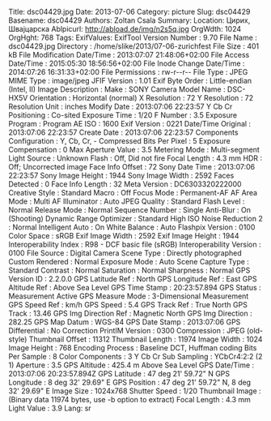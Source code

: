 Title: dsc04429.jpg
Date: 2013-07-06
Category: picture
Slug: dsc04429
Basename: dsc04429
Authors: Zoltan Csala
Summary:
Location: Цирих, Швајцарска
Ablpicurl: http://abload.de/img/n2s5q.jpg
OrgWdth: 1024
OrgHght: 768
Tags:
ExifValues: ExifTool Version Number : 9.70
            File Name : dsc04429.jpg
            Directory : /home/slike/2013/07-06-zurichfest
            File Size : 401 kB
            File Modification Date/Time : 2013:07:07 21:48:06+02:00
            File Access Date/Time : 2015:05:30 18:56:56+02:00
            File Inode Change Date/Time : 2014:07:26 16:31:33+02:00
            File Permissions : rw-r--r--
            File Type : JPEG
            MIME Type : image/jpeg
            JFIF Version : 1.01
            Exif Byte Order : Little-endian (Intel, II)
            Image Description :
            Make : SONY
            Camera Model Name : DSC-HX5V
            Orientation : Horizontal (normal)
            X Resolution : 72
            Y Resolution : 72
            Resolution Unit : inches
            Modify Date : 2013:07:06 22:23:57
            Y Cb Cr Positioning : Co-sited
            Exposure Time : 1/20
            F Number : 3.5
            Exposure Program : Program AE
            ISO : 1600
            Exif Version : 0221
            Date/Time Original : 2013:07:06 22:23:57
            Create Date : 2013:07:06 22:23:57
            Components Configuration : Y, Cb, Cr, -
            Compressed Bits Per Pixel : 5
            Exposure Compensation : 0
            Max Aperture Value : 3.5
            Metering Mode : Multi-segment
            Light Source : Unknown
            Flash : Off, Did not fire
            Focal Length : 4.3 mm
            HDR : Off; Uncorrected image
            Face Info Offset : 72
            Sony Date Time : 2013:07:06 22:23:57
            Sony Image Height : 1944
            Sony Image Width : 2592
            Faces Detected : 0
            Face Info Length : 32
            Meta Version : DC6303320222000
            Creative Style : Standard
            Macro : Off
            Focus Mode : Permanent-AF
            AF Area Mode : Multi
            AF Illuminator : Auto
            JPEG Quality : Standard
            Flash Level : Normal
            Release Mode : Normal
            Sequence Number : Single
            Anti-Blur : On (Shooting)
            Dynamic Range Optimizer : Standard
            High ISO Noise Reduction 2 : Normal
            Intelligent Auto : On
            White Balance : Auto
            Flashpix Version : 0100
            Color Space : sRGB
            Exif Image Width : 2592
            Exif Image Height : 1944
            Interoperability Index : R98 - DCF basic file (sRGB)
            Interoperability Version : 0100
            File Source : Digital Camera
            Scene Type : Directly photographed
            Custom Rendered : Normal
            Exposure Mode : Auto
            Scene Capture Type : Standard
            Contrast : Normal
            Saturation : Normal
            Sharpness : Normal
            GPS Version ID : 2.2.0.0
            GPS Latitude Ref : North
            GPS Longitude Ref : East
            GPS Altitude Ref : Above Sea Level
            GPS Time Stamp : 20:23:57.894
            GPS Status : Measurement Active
            GPS Measure Mode : 3-Dimensional Measurement
            GPS Speed Ref : km/h
            GPS Speed : 5.4
            GPS Track Ref : True North
            GPS Track : 13.46
            GPS Img Direction Ref : Magnetic North
            GPS Img Direction : 282.25
            GPS Map Datum : WGS-84
            GPS Date Stamp : 2013:07:06
            GPS Differential : No Correction
            PrintIM Version : 0300
            Compression : JPEG (old-style)
            Thumbnail Offset : 11312
            Thumbnail Length : 11974
            Image Width : 1024
            Image Height : 768
            Encoding Process : Baseline DCT, Huffman coding
            Bits Per Sample : 8
            Color Components : 3
            Y Cb Cr Sub Sampling : YCbCr4:2:2 (2 1)
            Aperture : 3.5
            GPS Altitude : 425.4 m Above Sea Level
            GPS Date/Time : 2013:07:06 20:23:57.894Z
            GPS Latitude : 47 deg 21' 59.72" N
            GPS Longitude : 8 deg 32' 29.69" E
            GPS Position : 47 deg 21' 59.72" N, 8 deg 32' 29.69" E
            Image Size : 1024x768
            Shutter Speed : 1/20
            Thumbnail Image : (Binary data 11974 bytes, use -b option to extract)
            Focal Length : 4.3 mm
            Light Value : 3.9
Lang: sr

